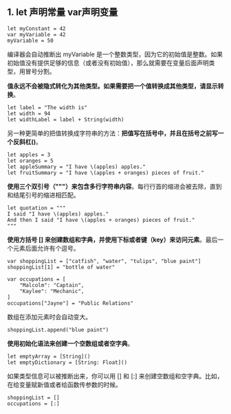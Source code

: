 ## 1. let 声明常量 var声明变量

```
let myConstant = 42
var myVariable = 42
myVariable = 50
```

编译器会自动推断出 myVariable 是一个整数类型，因为它的初始值是整数。如果初始值没有提供足够的信息（或者没有初始值），那么就需要在变量后面声明类型，用冒号分割。

**值永远不会被隐式转化为其他类型。如果需要把一个值转换成其他类型，请显示转换**。

```
let label = "The width is"
let width = 94
let widthLabel = label + String(width)
```

另一种更简单的把值转换成字符串的方法：**把值写在括号中，并且在括号之前写一个反斜杠(\)**。

```
let apples = 3
let oranges = 5
let appleSummary = "I have \(apples) apples."
let fruitSummary = "I have \(apples + oranges) pieces of fruit."
```

**使用三个双引号（"""）来包含多行字符串内容**。每行行首的缩进会被去除，直到和结尾引号的缩进相匹配。

```
let quotation = """
I said "I have \(apples) apples."
And then I said "I have \(apples + oranges) pieces of fruit."
"""
```

**使用方括号 [] 来创建数组和字典，并使用下标或者键（key）来访问元素**。最后一个元素后面允许有个逗号。

```
var shoppingList = ["catfish", "water", "tulips", "blue paint"]
shoppingList[1] = "bottle of water"

var occupations = [
    "Malcolm": "Captain",
    "Kaylee": "Mechanic",
]
occupations["Jayne"] = "Public Relations"
```

数组在添加元素时会自动变大。

```
shoppingList.append("blue paint")
```

**使用初始化语法来创建一个空数组或者空字典**。

```
let emptyArray = [String]()
let emptyDictionary = [String: Float]()
```

如果类型信息可以被推断出来，你可以用 [] 和 [:] 来创建空数组和空字典。比如，在给变量赋新值或者给函数传参数的时候。

```
shoppingList = []
occupations = [:]
```




